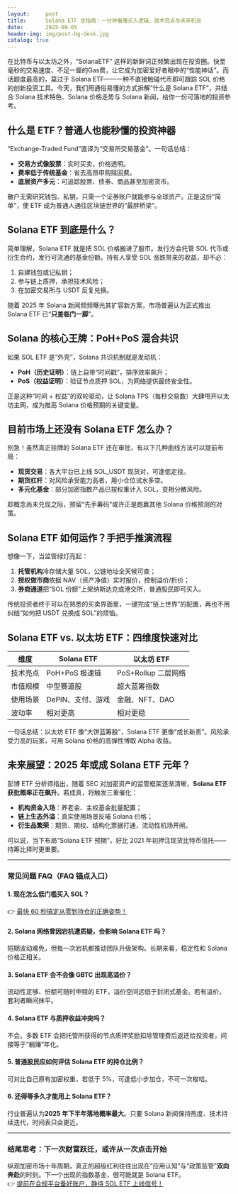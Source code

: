 ```yaml
---
layout:     post
title:      Solana ETF 全指南：一分钟看懂买入逻辑、技术亮点与未来机会
date:       2025-09-05
header-img: img/post-bg-desk.jpg
catalog: true
---
```


在比特币与以太坊之外，“SolanaETF” 这样的新鲜词正频繁出现在投资圈。快至毫秒的交易速度、不足一厘的Gas费，让它成为加密爱好者眼中的“性能神话”。而话题度最高的，莫过于 Solana ETF——一种不直接触碰代币即可跟踪 SOL 价格的创新投资工具。今天，我们用通俗易懂的方式拆解“什么是 Solana ETF”，并结合 Solana 技术特色、Solana 价格走势与 Solana 新闻，给你一份可落地的投资参考。

## 什么是 ETF？普通人也能秒懂的投资神器

“Exchange-Traded Fund”直译为“交易所交易基金”。一句话总结：  
- **交易方式像股票**：实时买卖，价格透明。  
- **费率低于传统基金**：省去高昂申购赎回费。  
- **底层资产多元**：可追踪股票、债券、商品甚至加密货币。  

散户无需研究钱包、私钥，只需一个证券账户就能参与全球资产。正是这份“简单”，使 ETF 成为普通人通往区块链世界的“最胖桥梁”。

## Solana ETF 到底是什么？

简单理解，Solana ETF 就是把 SOL 价格搬进了股市。发行方会托管 SOL 代币或衍生合约，发行可流通的基金份额。持有人享受 SOL 涨跌带来的收益，却不必：

1. 自建钱包或记私钥；  
2. 参与链上质押，承担技术风险；  
3. 在加密交易所与 USDT 反复兑换。  

随着 2025 年 Solana 新闻频频曝光其扩容新方案，市场普遍认为正式推出 Solana ETF 已“**只差临门一脚**”。

## Solana 的核心王牌：PoH+PoS 混合共识

如果 SOL ETF 是“外壳”，Solana 共识机制就是发动机：  
- **PoH（历史证明）**：链上自带“时间戳”，排序效率飙升；  
- **PoS（权益证明）**：验证节点质押 SOL，为网络提供最终安全性。  

正是这种“时间 + 权益”的双轮驱动，让 Solana TPS（每秒交易数）大肆甩开以太坊主网，成为推高 Solana 价格预期的关键变量。

## 目前市场上还没有 Solana ETF 怎么办？

别急！虽然真正挂牌的 Solana ETF 还在审批，有以下几种曲线方法可以提前布局：

- **现货交易**：各大平台已上线 SOL_USDT 现货对，可逢低定投。  
- **期货杠杆**：对风险承受能力高者，用小仓位试水多空。  
- **多元化基金**：部分加密指数产品已按权重计入 SOL，变相分散风险。  

趁概念尚未兑现之际，预留“先手筹码”或许正是跑赢其他 Solana 价格预测的对策。

## Solana ETF 如何运作？手把手推演流程

想像一下，当监管绿灯亮起：  
1. **托管机构**冷存储大量 SOL，公链地址全天候可查；  
2. **授权做市商**依据 NAV（资产净值）实时报价，控制溢价/折价；  
3. **券商通道**把“SOL 份额”上架纳斯达克或港交所，普通股民即可买入。  

传统投资者终于可以在熟悉的买卖界面里，一键完成“链上世界”的配置，再也不用纠结“如何把 USDT 兑换成 SOL”的烦恼。

## Solana ETF vs. 以太坊 ETF：四维度快速对比

| 维度 | Solana ETF | 以太坊 ETF |
|---|---|---|
| 技术亮点 | PoH+PoS 极速链 | PoS+Rollup 二层网络 |
| 市值规模 | 中型赛道股 | 超大蓝筹指数 |
| 使用场景 | DePIN、支付、游戏 | 金融、NFT、DAO |
| 波动率 | 相对更高 | 相对更稳 |

一句话总结：以太坊 ETF 像“大饼蓝筹股”，Solana ETF 更像“成长新贵”。风险承受力高的玩家，可用 Solana 价格的高弹性博取 Alpha 收益。

## 未来展望：2025 年或成 Solana ETF 元年？

彭博 ETF 分析师指出，随着 SEC 对加密资产的监管框架逐渐清晰，**Solana ETF 获批概率正在飙升**。若成真，将触发三重催化：  
- **机构资金入场**：养老金、主权基金批量配置；  
- **链上生态外溢**：真实使用场景反哺 Solana 价格；  
- **衍生品繁荣**：期货、期权、结构化票据打通，流动性机场开闸。  

可以说，当下布局“Solana ETF 预期”，好比 2021 年初押注现货比特币信托——持筹比择时更重要。

---

### 常见问题 FAQ（FAQ 锚点入口）

#### 1. 现在怎么低门槛买入 SOL？  
👉 [最快 60 秒搞定从零到持仓的正确姿势！](https://okxdog.com/)  

#### 2. Solana 网络曾因宕机遭质疑，会影响 Solana ETF 吗？  
短期波动难免，但每一次宕机都推动团队升级架构。长期来看，稳定性和 Solana 价格正相关。

#### 3. Solana ETF 会不会像 GBTC 出现高溢价？  
流动性足够、份额可随时申赎的 ETF，溢价空间远低于封闭式基金。若有溢价，套利者瞬间抹平。

#### 4. Solana ETF 与质押收益冲突吗？  
不会。多数 ETF 会把托管所获得的节点质押奖励扣除管理费后返还给投资者，间接等于“躺赚”年化。

#### 5. 普通股民应如何评估 Solana ETF 的持仓比例？  
可对比自己原有加密权重，若低于 5%，可逢低小步加仓，不可一次梭哈。

#### 6. 还得等多久才能用上 Solana ETF？  
行业普遍认为**2025 年下半年落地概率最大**。只要 Solana 新闻保持热度、技术持续迭代，时间表只会更近。

---

### 结尾思考：下一次财富跃迁，或许从一次点击开始

纵观加密市场十年周期，真正的超级红利往往出现在“应用认知”与“政策监管”**双向奔赴**的时刻。下一个出现的指数基金，很可能就是 Solana ETF。  
👉 [提前在合规平台备好账户，静待 SOL ETF 上线信号！](https://okxdog.com/)